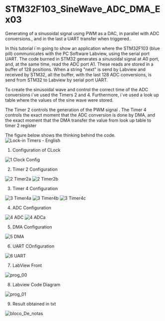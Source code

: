 # STM32F103_SineWave_ADC_DMA_Ex03
Generating of a sinusoidal signal using PWM as a DAC, in parallel with ADC conversions., and in the last a UART transfer when triggered..

In this tutorial i´m going to show an application where the STM32F103 (blue pill) communicates with the PC Software Labview, using the serial port UART. 
The code burned in STM32 generates a sinusoidal signal at A0 port, and, at the same time, read the ADC port A1. These reads are stored in a buffer of 128 positions. 
When a string "next" is send by Labview and received by STM32, all the buffer, with the last 128 ADC conversions, is send from STM32 to Labview by serial port UART.


To create the sinusoidal wave and control the correct time of the ADC conversions i´ve used the Timers 2 and 4.  Furthermore, i´ve used a look up table where the values of the sine wave were stored. 

The Timer 2 controls the generation of the PWM signal . 
The Timer 4 controls the exact moment that the ADC conversion is done by DMA, and  the exact moment that the DMA transfer the value from look up table to timer 2 register

The figure below shows the thinking behind the code. 
![Lock-in Timers - English](https://user-images.githubusercontent.com/114233216/194731206-98592e6a-9aa4-45ea-a5d4-15d05d50d6a3.png)


1. Configuration of CLock

![1  Clock Config](https://user-images.githubusercontent.com/114233216/194729929-24a032da-cbbf-455c-9e9e-38a46fa51316.png)

2. Timer 2 Configuration

![2  Timer2a](https://user-images.githubusercontent.com/114233216/194730059-6da49eab-d9ed-49bd-9a4d-a4bb16f72869.png)
![2  Timer2b](https://user-images.githubusercontent.com/114233216/194730060-fecc569c-cdd9-4299-8236-18ddbddec228.png)


3. Timer 4 Configuration

![3  Timer4a](https://user-images.githubusercontent.com/114233216/194730064-8deb5b20-f2b7-4ded-a323-517737ea54e8.png)
![3  Timer4b](https://user-images.githubusercontent.com/114233216/194730067-0d990603-6589-4f55-89ce-ab7bd510393e.png)
![3  Timer4c](https://user-images.githubusercontent.com/114233216/194730068-8885b896-d30b-4791-9c0b-6854640486b0.png)


4. ADC Configuration

![4  ADC](https://user-images.githubusercontent.com/114233216/194730075-0100e3e7-d215-437e-88f1-d83c758ca43d.png)
![4  ADCa](https://user-images.githubusercontent.com/114233216/194730077-08feb7e7-2a16-4d77-8fcc-e0c717a1670c.png)


5. DMA Configuration

![5  DMA](https://user-images.githubusercontent.com/114233216/194730082-9fa8bf91-fccf-4532-b2f9-c60ae98d70a9.png)

6. UART COnfiguration

![6  UART](https://user-images.githubusercontent.com/114233216/194730093-0cc4f9be-80df-4f01-a776-ac677cdffa8c.png)


7. LabView Front

![prog_00](https://user-images.githubusercontent.com/114233216/194730105-c05f252f-1f3c-445b-a3e5-adfe47b58864.png)

8. Labview Code Diagram

![prog_01](https://user-images.githubusercontent.com/114233216/194730110-0fdd79f7-b040-4471-8a4a-63a9318c0cd0.png)

9. Result obtained in txt

![bloco_De_notas](https://user-images.githubusercontent.com/114233216/194730098-94338d85-c9c2-4a62-9209-ee3ef2653d47.png)




